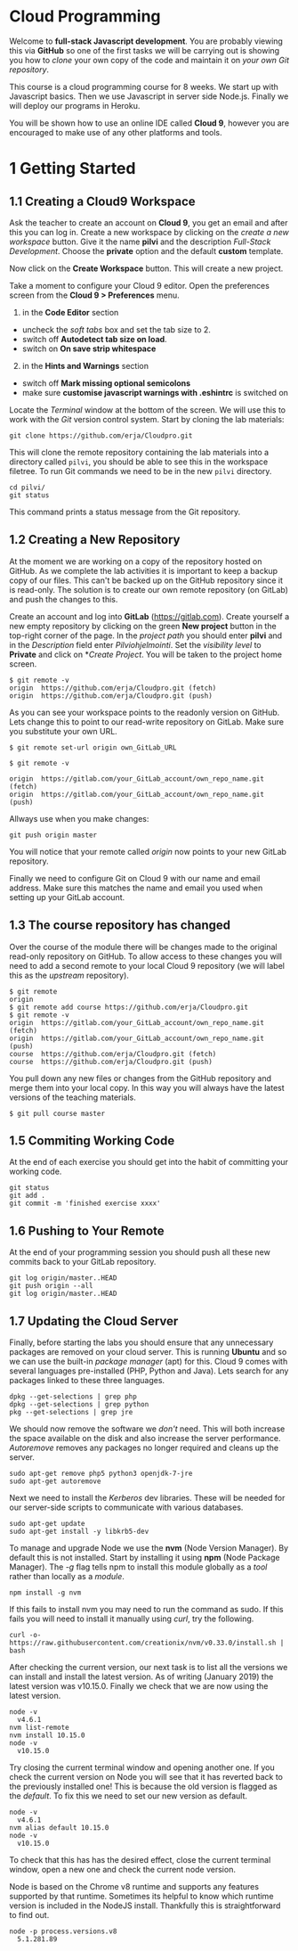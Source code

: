 # Cloud Programming

Welcome to **full-stack Javascript development**. You are probably viewing this via **GitHub** so one of the first tasks we will be carrying out is showing you how to *clone* your own copy of the code and maintain it on *your own Git repository*.

This course is a cloud programming course for 8 weeks. We start up with Javascript basics. Then we use Javascript in server side Node.js. Finally we will deploy our programs in Heroku.

You will be shown how to use an online IDE called **Cloud 9**, however you are encouraged to make use of any other platforms and tools.

# 1 Getting Started

## 1.1 Creating a Cloud9 Workspace

Ask the teacher to create an account on **Cloud 9**, you get an email and after this you can log in. Create a new workspace by clicking on the *create a new workspace* button. Give it the name **pilvi** and the  description *Full-Stack Development*. Choose the **private** option and the default **custom** template.

Now click on the **Create Workspace** button. This will create a new project.

Take a moment to configure your Cloud 9 editor. Open the preferences screen from the **Cloud 9 > Preferences** menu.

1. in the **Code Editor** section
  - uncheck the _soft tabs_ box and set the tab size to 2.
  - switch off **Autodetect tab size on load**.
  - switch on **On save strip whitespace**
2. in the **Hints and Warnings** section
  - switch off **Mark missing optional semicolons**
  - make sure **customise javascript warnings with .eshintrc** is switched on

Locate the _Terminal_ window at the bottom of the screen. We will use this to work with the _Git_ version control system. Start by cloning the lab materials:
```
git clone https://github.com/erja/Cloudpro.git
```
This will clone the remote repository containing the lab materials into a directory called `pilvi`, you should be able to see this in the workspace filetree. To run Git commands we need to be in the new `pilvi` directory.
```
cd pilvi/
git status
```
This command prints a status message from the Git repository.

## 1.2 Creating a New Repository

At the moment we are working on a copy of the repository hosted on GitHub. As we complete the lab activities it is important to keep a backup copy of our files. This can't be backed up on the GitHub repository since it is read-only. The solution is to create our own remote repository (on GitLab) and push the changes to this.

Create an account and log into **GitLab** (https://gitlab.com). Create yourself a new empty repository by clicking on the green **New project** button in the top-right corner of the page. In the *project path* you should enter **pilvi** and in the *Description* field enter *Pilviohjelmointi*. Set the *visibility level* to **Private** and click on **Create Project*. You will be taken to the project home screen.


```
$ git remote -v
origin	https://github.com/erja/Cloudpro.git (fetch)
origin	https://github.com/erja/Cloudpro.git (push)
```

As you can see your workspace points to the readonly version on GitHub. Lets change this to point to our read-write repository on GitLab. Make sure you substitute your own URL.

```
$ git remote set-url origin own_GitLab_URL

$ git remote -v

origin	https://gitlab.com/your_GitLab_account/own_repo_name.git (fetch)
origin	https://gitlab.com/your_GitLab_account/own_repo_name.git (push)
```


Allways use when you make changes:

```
git push origin master
```

You will notice that your remote called *origin* now points to your new GitLab repository.

Finally we need to configure Git on Cloud 9 with our name and email address. Make sure this matches the name and email you used when setting up your GitLab account.

## 1.3 The course repository has changed

Over the course of the module there will be changes made to the original read-only repository on GitHub. To allow access to these changes you will need to add a second remote to your local Cloud 9 repository (we will label this as the *upstream* repository).

```
$ git remote
origin
$ git remote add course https://github.com/erja/Cloudpro.git
$ git remote -v
origin	https://gitlab.com/your_GitLab_account/own_repo_name.git (fetch)
origin	https://gitlab.com/your_GitLab_account/own_repo_name.git (push)
course	https://github.com/erja/Cloudpro.git (fetch)
course	https://github.com/erja/Cloudpro.git (push)
```

You pull down any new files or changes from the GitHub repository and merge them into your local copy. In this way you will always have the latest versions of the teaching materials. 

```
$ git pull course master
```


## 1.5 Commiting Working Code

At the end of each exercise you should get into the habit of committing your working code.
```
git status
git add .
git commit -m 'finished exercise xxxx'
```

## 1.6 Pushing to Your Remote

At the end of your programming session you should push all these new commits back to your GitLab repository.
```
git log origin/master..HEAD
git push origin --all
git log origin/master..HEAD
```

## 1.7 Updating the Cloud Server

Finally, before starting the labs you should ensure that any unnecessary packages are removed on your cloud server. This is running **Ubuntu** and so we can use the built-in _package manager_ (apt) for this. Cloud 9 comes with several languages pre-installed (PHP, Python and Java). Lets search for any packages linked to these three languages.
```
dpkg --get-selections | grep php
dpkg --get-selections | grep python
pkg --get-selections | grep jre
```
We should now remove the software we _don't_ need. This will both increase the space available on the disk and also increase the server performance. _Autoremove_ removes any packages no longer required and cleans up the server.
```
sudo apt-get remove php5 python3 openjdk-7-jre
sudo apt-get autoremove
```
Next we need to install the _Kerberos_ dev libraries. These will be needed for our server-side scripts to communicate with various databases.
```
sudo apt-get update
sudo apt-get install -y libkrb5-dev
```

To manage and upgrade Node we use the **nvm**  (Node Version Manager). By default this is not installed. Start by installing it using **npm** (Node Package Manager). The _-g_ flag tells npm to install this module globally as a _tool_ rather than locally as a _module_.
```
npm install -g nvm
```
If this fails to install nvm you may need to run the command as sudo. If this fails you will need to install it manually using _curl_, try the following.
```
curl -o- https://raw.githubusercontent.com/creationix/nvm/v0.33.0/install.sh | bash
```

After checking the current version, our next task is to list all the versions we can install and install the latest version. As of writing (January 2019) the latest version was v10.15.0. Finally we check that we are now using the latest version.
```
node -v
  v4.6.1
nvm list-remote
nvm install 10.15.0
node -v
  v10.15.0
```
Try closing the current terminal window and opening another one. If you check the current version on Node you will see that it has reverted back to the previously installed one! This is because the old version is flagged as the _default_. To fix this we need to set our new version as default.
```
node -v
  v4.6.1
nvm alias default 10.15.0
node -v
  v10.15.0
```
To check that this has has the desired effect, close the current terminal window, open a new one and check the current node version.

Node is based on the Chrome v8 runtime and supports any features supported by that runtime. Sometimes its helpful to know which runtime version is included in the NodeJS install. Thankfully this is straightforward to find out.
```
node -p process.versions.v8
  5.1.281.89
```

